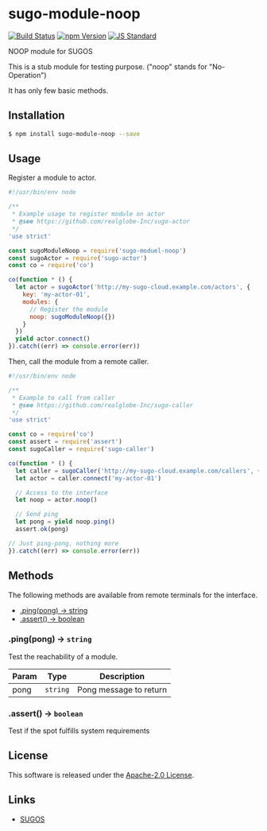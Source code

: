 sugo-module-noop
==========

<!---
This file is generated by ape-tmpl. Do not update manually.
--->

<!-- Badge Start -->
<a name="badges"></a>

[![Build Status][bd_travis_shield_url]][bd_travis_url]
[![npm Version][bd_npm_shield_url]][bd_npm_url]
[![JS Standard][bd_standard_shield_url]][bd_standard_url]

[bd_repo_url]: https://github.com/realglobe-Inc/sugo-moduel-noop
[bd_travis_url]: http://travis-ci.org/realglobe-Inc/sugo-moduel-noop
[bd_travis_shield_url]: http://img.shields.io/travis/realglobe-Inc/sugo-moduel-noop.svg?style=flat
[bd_travis_com_url]: http://travis-ci.com/realglobe-Inc/sugo-moduel-noop
[bd_travis_com_shield_url]: https://api.travis-ci.com/realglobe-Inc/sugo-moduel-noop.svg?token=
[bd_license_url]: https://github.com/realglobe-Inc/sugo-moduel-noop/blob/master/LICENSE
[bd_codeclimate_url]: http://codeclimate.com/github/realglobe-Inc/sugo-moduel-noop
[bd_codeclimate_shield_url]: http://img.shields.io/codeclimate/github/realglobe-Inc/sugo-moduel-noop.svg?style=flat
[bd_codeclimate_coverage_shield_url]: http://img.shields.io/codeclimate/coverage/github/realglobe-Inc/sugo-moduel-noop.svg?style=flat
[bd_gemnasium_url]: https://gemnasium.com/realglobe-Inc/sugo-moduel-noop
[bd_gemnasium_shield_url]: https://gemnasium.com/realglobe-Inc/sugo-moduel-noop.svg
[bd_npm_url]: http://www.npmjs.org/package/sugo-module-noop
[bd_npm_shield_url]: http://img.shields.io/npm/v/sugo-module-noop.svg?style=flat
[bd_standard_url]: http://standardjs.com/
[bd_standard_shield_url]: https://img.shields.io/badge/code%20style-standard-brightgreen.svg

<!-- Badge End -->


<!-- Description Start -->
<a name="description"></a>

NOOP module for SUGOS

<!-- Description End -->


<!-- Overview Start -->
<a name="overview"></a>


This is a stub module for testing purpose. ("noop" stands for "No-Operation") 

It has only few basic methods.


<!-- Overview End -->


<!-- Sections Start -->
<a name="sections"></a>

<!-- Section from "doc/guides/01.Installation.md.hbs" Start -->

<a name="section-doc-guides-01-installation-md"></a>

Installation
-----

```bash
$ npm install sugo-module-noop --save
```


<!-- Section from "doc/guides/01.Installation.md.hbs" End -->

<!-- Section from "doc/guides/02.Usage.md.hbs" Start -->

<a name="section-doc-guides-02-usage-md"></a>

Usage
---------

Register a module to actor.

```javascript
#!/usr/bin/env node

/**
 * Example usage to register module on actor
 * @see https://github.com/realglobe-Inc/sugo-actor
 */
'use strict'

const sugoModuleNoop = require('sugo-moduel-noop')
const sugoActor = require('sugo-actor')
const co = require('co')

co(function * () {
  let actor = sugoActor('http://my-sugo-cloud.example.com/actors', {
    key: 'my-actor-01',
    modules: {
      // Register the module
      noop: sugoModuleNoop({})
    }
  })
  yield actor.connect()
}).catch((err) => console.error(err))

```

Then, call the module from a remote caller.

```javascript
#!/usr/bin/env node

/**
 * Example to call from caller
 * @see https://github.com/realglobe-Inc/sugo-caller
 */
'use strict'

const co = require('co')
const assert = require('assert')
const sugoCaller = require('sugo-caller')

co(function * () {
  let caller = sugoCaller('http://my-sugo-cloud.example.com/callers', {})
  let actor = caller.connect('my-actor-01')

  // Access to the interface
  let noop = actor.noop()

  // Send ping
  let pong = yield noop.ping()
  assert.ok(pong)

// Just ping-pong, nothing more
}).catch((err) => console.error(err))

```

<!-- Section from "doc/guides/02.Usage.md.hbs" End -->

<!-- Section from "doc/guides/03.Methods.md.hbs" Start -->

<a name="section-doc-guides-03-methods-md"></a>

Methods
---------

The following methods are available from remote terminals for the interface.

+ [.ping(pong) -> string](#method-ping)
+ [.assert() -> boolean](#method-assert)

<a name="method-ping"></a>
### .ping(pong) -> <code>string</code>

Test the reachability of a module.

| Param | Type | Description |
| ----- | ---- | ----------- |
| pong  | <code>string</code> | Pong message to return |

<a name="method-assert"></a>
### .assert() -> <code>boolean</code>

Test if the spot fulfills system requirements



<!-- Section from "doc/guides/03.Methods.md.hbs" End -->


<!-- Sections Start -->


<!-- LICENSE Start -->
<a name="license"></a>

License
-------
This software is released under the [Apache-2.0 License](https://github.com/realglobe-Inc/sugo-moduel-noop/blob/master/LICENSE).

<!-- LICENSE End -->


<!-- Links Start -->
<a name="links"></a>

Links
------

+ [SUGOS][sugos_url]

[sugos_url]: https://github.com/realglobe-Inc/sugos

<!-- Links End -->
